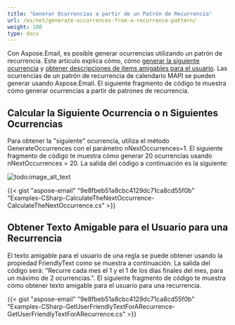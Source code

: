 ```yaml
---
title: "Generar Ocurrencias a partir de un Patrón de Recurrencia"
url: /es/net/generate-occurrences-from-a-recurrence-pattern/
weight: 180
type: docs
---
```



Con Aspose.Email, es posible generar ocurrencias utilizando un patrón de recurrencia. Este artículo explica cómo, cómo [generar la siguiente ocurrencia](#calculate-the-next-occurrence-or-n-next-occurrences) y [obtener descripciones de ítems amigables para el usuario](#get-user-friendly-text-for-a-recurrence). Las ocurrencias de un patrón de recurrencia de calendario MAPI se pueden generar usando Aspose.Email. El siguiente fragmento de código te muestra cómo generar ocurrencias a partir de patrones de recurrencia.


## **Calcular la Siguiente Ocurrencia o n Siguientes Ocurrencias**
Para obtener la "siguiente" ocurrencia, utiliza el método GenerateOccurrences con el parámetro nNextOccurrences=1. El siguiente fragmento de código te muestra cómo generar 20 ocurrencias usando nNextOccurrences = 20. La salida del código a continuación es la siguiente:

![todo:image_alt_text](generate-occurrences-from-a-recurrence-pattern_1.png)



{{< gist "aspose-email" "9e8fbeb51a8cbc4129dc71ca8cd55f0b" "Examples-CSharp-CalculateTheNextOccurrence-CalculateTheNextOccurrence.cs" >}}
## **Obtener Texto Amigable para el Usuario para una Recurrencia**
El texto amigable para el usuario de una regla se puede obtener usando la propiedad FriendlyText como se muestra a continuación. La salida del código será: "Recurre cada mes el 1 y el 1 de los días finales del mes, para un máximo de 2 ocurrencias.". El siguiente fragmento de código te muestra cómo obtener texto amigable para el usuario para una recurrencia.



{{< gist "aspose-email" "9e8fbeb51a8cbc4129dc71ca8cd55f0b" "Examples-CSharp-GetUserFriendlyTextForARecurrence-GetUserFriendlyTextForARecurrence.cs" >}}